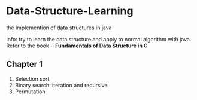# Data-Structure-Learning
the implemention of data structures in java

Info: try to learn the data structure and apply to normal algorithm with java.
Refer to the book --**Fundamentals of Data Structure in C**
  
## Chapter 1
1. Selection sort  
2. Binary search: iteration and recursive  
3. Permutation  

